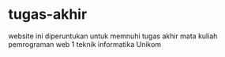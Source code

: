 # tugas-akhir
website ini diperuntukan untuk memnuhi tugas akhir mata kuliah pemrograman web 1 teknik informatika Unikom

